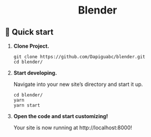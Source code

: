 <h1 align="center">
  Blender
</h1>

## 🚀 Quick start

1.  **Clone Project.**

    ```shell
    git clone https://github.com/Dapiguabc/blender.git
    cd blender/
    ```

2.  **Start developing.**

    Navigate into your new site’s directory and start it up.

    ```shell
    cd blender/
    yarn
    yarn start
    ```

3.  **Open the code and start customizing!**

    Your site is now running at http://localhost:8000!




